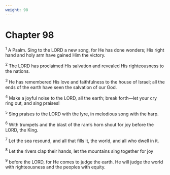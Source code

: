 ```yaml
---
weight: 98
---
```


# Chapter 98

<sup>1</sup> A Psalm. Sing to the LORD a new song, for He has done wonders; His right hand and holy arm have gained Him the victory. 

<sup>2</sup> The LORD has proclaimed His salvation and revealed His righteousness to the nations. 

<sup>3</sup> He has remembered His love and faithfulness to the house of Israel; all the ends of the earth have seen the salvation of our God. 

<sup>4</sup> Make a joyful noise to the LORD, all the earth; break forth—let your cry ring out, and sing praises! 

<sup>5</sup> Sing praises to the LORD with the lyre, in melodious song with the harp. 

<sup>6</sup> With trumpets and the blast of the ram’s horn shout for joy before the LORD, the King. 

<sup>7</sup> Let the sea resound, and all that fills it, the world, and all who dwell in it. 

<sup>8</sup> Let the rivers clap their hands, let the mountains sing together for joy 

<sup>9</sup> before the LORD, for He comes to judge the earth. He will judge the world with righteousness and the peoples with equity. 


